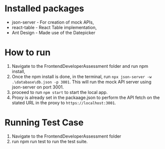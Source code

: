# Installed packages
- json-server - For creation of mock APIs,
- react-table - React Table implementation,
- Ant Design - Made use of the Datepicker

# How to run
1. Navigate to the FrontendDeveloperAssessment folder and run npm install,
2. Once the npm install is done, in the terminal, run `npx json-server -w .\database\db.json -p 3001`. This will run the mock API server using json-server on port 3001.
3. proceed to run `npm start` to start the local app.
4. Proxy is already set in the packaage.json to perform the API fetch on the stated URL in the proxy to `https://localhost:3001`.

# Running Test Case
1. Navigate to the FrontendDeveloperAssessment folder
2. run npm run test to run the test suite.
